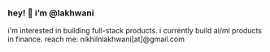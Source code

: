 <h3> hey! 👋 i’m @lakhwani  </h3>	

i'm interested in building full-stack products.
i currently build ai/ml products in finance.
reach me: nikhilnlakhwani[at]@gmail.com
